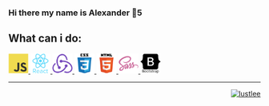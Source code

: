 ### Hi there my name is Alexander 👋5



<h2>What can i do:</h2> 
<a href="https://developer.mozilla.org/en-US/docs/Web/JavaScript" rel="nofollow"> <img src="https://raw.githubusercontent.com/devicons/devicon/master/icons/javascript/javascript-original.svg" alt="javascript" width="40" height="40" style="max-width: 100%;"> </a>
<a href="https://reactjs.org/" rel="nofollow"> <img src="https://raw.githubusercontent.com/devicons/devicon/master/icons/react/react-original-wordmark.svg" alt="react" width="40" height="40" style="max-width: 100%;"> </a>
<a href="https://redux.js.org" rel="nofollow"> <img src="https://raw.githubusercontent.com/devicons/devicon/master/icons/redux/redux-original.svg" alt="redux" width="40" height="40" style="max-width: 100%;"> </a>
<a href="https://www.w3schools.com/css/" rel="nofollow"> <img src="https://raw.githubusercontent.com/devicons/devicon/master/icons/css3/css3-original-wordmark.svg" alt="css3" width="40" height="40" style="max-width: 100%;"> </a>
<a href="https://www.w3.org/html/" rel="nofollow"> <img src="https://raw.githubusercontent.com/devicons/devicon/master/icons/html5/html5-original-wordmark.svg" alt="html5" width="40" height="40" style="max-width: 100%;"> </a>
<a href="https://sass-lang.com" rel="nofollow"> <img src="https://raw.githubusercontent.com/devicons/devicon/master/icons/sass/sass-original.svg" alt="sass" width="40" height="40" style="max-width: 100%;"> </a>
<a href="https://getbootstrap.com" rel="nofollow"> <img src="https://raw.githubusercontent.com/devicons/devicon/master/icons/bootstrap/bootstrap-plain-wordmark.svg" alt="bootstrap" width="40" height="40" style="max-width: 100%;"> </a>
<hr>
<p align="right" dir="auto"> <a target="_blank" rel="noopener noreferrer nofollow" href="https://camo.githubusercontent.com/217b2289f26648a9c53658db3d0addfdcbcef337f9514d3885324adbaa34dbc7/68747470733a2f2f6b6f6d617265762e636f6d2f67687076632f3f757365726e616d653d6c7573746c6565266c6162656c3d50726f66696c65253230766965777326636f6c6f723d306537356236267374796c653d666c6174"><img src="https://camo.githubusercontent.com/217b2289f26648a9c53658db3d0addfdcbcef337f9514d3885324adbaa34dbc7/68747470733a2f2f6b6f6d617265762e636f6d2f67687076632f3f757365726e616d653d6c7573746c6565266c6162656c3d50726f66696c65253230766965777326636f6c6f723d306537356236267374796c653d666c6174" alt="lustlee" data-canonical-src="https://komarev.com/ghpvc/?username=lustlee&amp;label=Profile%20views&amp;color=0e75b6&amp;style=flat" style="max-width: 100%;"></a> </p>


<!--
**Atomico592/Atomico592** is a ✨ _special_ ✨ repository because its `README.md` (this file) appears on your GitHub profile.

Here are some ideas to get you started:

- 🔭 I’m currently working on ...
- 🌱 I’m currently learning ...
- 👯 I’m looking to collaborate on ...
- 🤔 I’m looking for help with ...
- 💬 Ask me about ...
- 📫 How to reach me: ...
- 😄 Pronouns: ...
- ⚡ Fun fact: ...
-->
